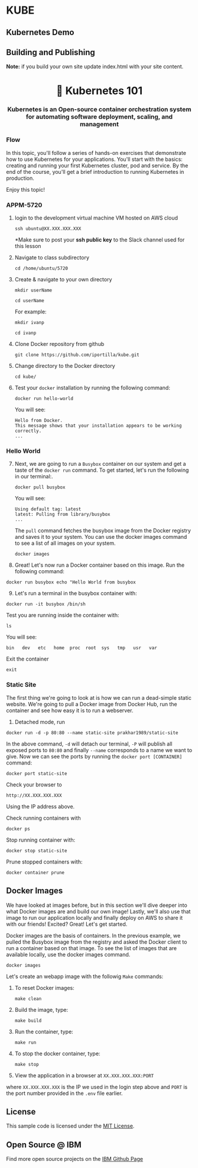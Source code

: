 # KUBE

## Kubernetes Demo



## Building and Publishing

**Note:** if you build your own site update index.html with your site content.


<h1 align="center" style="border-bottom: none;">🔎 Kubernetes 101 </h1>
<h3 align="center">Kubernetes is an Open-source container orchestration system for automating software deployment, scaling, and management</h3>


### Flow

In this topic, you'll follow a series of hands-on exercises that demonstrate how to use Kubernetes for your applications. You'll start with the basics: creating and running your first Kubernetes cluster, pod and service. By the end of the course, you'll get a brief introduction to running Kubernetes in production.



Enjoy this topic!

<h3>APPM-5720</h3>
</p>

1. login to the development virtual machine VM hosted on AWS cloud

	 `
    ssh ubuntu@XX.XXX.XXX.XXX
    `
    
    *Make sure to post your **ssh public key** to the Slack channel used for this lesson
    
2. Navigate to class subdirectory

	`cd /home/ubuntu/5720`

4. Create & navigate to your own directory

	`mkdir userName`
	
	`cd userName`
	
	For example:
	
	`mkdir ivanp`
	
	`cd ivanp`
	
	
5. Clone Docker repository from github

	`git clone https://github.com/iportilla/kube.git`
	
6. Change directory to the Docker directory

	`cd kube/`
7. Test your `docker` installation by running the following command:

	`docker run hello-world`
	
	You will see:
	
	```
	Hello from Docker.
	This message shows that your installation appears to be working correctly.
	...
	
	```
	
### Hello World

7. Next, we are going to run a `Busybox` container on our system and get a taste of the `docker run` command. To get started, let's run the following in our terminal:.

	```
	docker pull busybox
	```
	You will see:
	
	```	
	Using default tag: latest
	latest: Pulling from library/busybox
	...
	```

	The `pull` command fetches the busybox image from the Docker registry and saves it to your system. You can use the docker images command to see a list of all images on your system.
	
	`docker images`

8. Great! Let's now run a Docker container based on this image. Run the following command:

 `docker run busybox echo "Hello World from busybox`

9. Let's run a terminal in the busybox container with:

 `docker run -it busybox /bin/sh`
 
 Test you are running inside the container with:
 
 `ls`
 
 You will see:
 
 ```
bin   dev   etc   home  proc  root  sys   tmp   usr   var
 ```
 
 Exit the container
 
 `exit`

### Static Site

The first thing we're going to look at is how we can run a dead-simple static website. We're going to pull a Docker image from Docker Hub, run the container and see how easy it is to run a webserver.

1. Detached mode, run

`docker run -d -p 80:80 --name static-site prakhar1989/static-site`

In the above command, `-d` will detach our terminal, `-P` will publish all exposed ports to `80:80` and finally `--name` corresponds to a name we want to give. Now we can see the ports by running the `docker port [CONTAINER]` command:

`docker port static-site`

Check your browser to

`http://XX.XXX.XXX.XXX`

Using the IP address above.

Check running containers with

`docker ps`

Stop running container with:

`docker stop static-site`

Prune stopped containers with:

`docker container prune`


## Docker Images

We have looked at images before, but in this section we'll dive deeper into what Docker images are and build our own image! Lastly, we'll also use that image to run our application locally and finally deploy on AWS to share it with our friends! Excited? Great! Let's get started.

Docker images are the basis of containers. In the previous example, we pulled the Busybox image from the registry and asked the Docker client to run a container based on that image. To see the list of images that are available locally, use the docker images command.

`docker images`

Let's create an webapp image with the followig `Make` commands:


1. To reset Docker images:

   ```
   make clean
   ```

1. Build the image, type:

   ```
   make build
   ```

1. Run the container, type:

   ```
   make run
   ```

4. To stop the docker container, type:

   ```
   make stop
   ```

1. View the application in a browser at `XX.XXX.XXX.XXX:PORT`

where `XX.XXX.XXX.XXX` is the IP we used in the login step above and `PORT` is the port number provided in the `.env` file earlier.


## License

This sample code is licensed under the [MIT License](https://opensource.org/licenses/MIT).

## Open Source @ IBM

Find more open source projects on the [IBM Github Page](http://ibm.github.io/)

